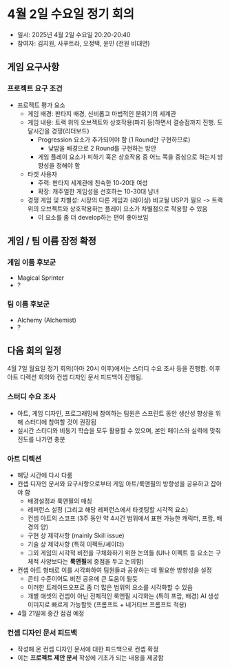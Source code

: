 # 4월 2일 수요일 정기 회의
- 일시: 2025년 4월 2일 수요일 20:20-20:40
- 참여자: 김지원, 사푸트라, 오정택, 윤민 (전원 비대면)
## 게임 요구사항
### 프로젝트 요구 조건
- 프로젝트 평가 요소
  - 게임 배경: 판타지 배경, 신비롭고 마법적인 분위기의 세계관
  - 게임 내용: 트랙 위의 오브젝트와 상호작용(파괴 등)하면서 결승점까지 진행. 도달시간을 경쟁(리더보드)
    - Progression 요소가 추가되어야 함 (1 Round만 구현하므로)
      - 낮밤을 배경으로 2 Round를 구현하는 방안
    - 게임 플레이 요소가 피하기 혹은 상호작용 중 어느 쪽을 중심으로 하는지 방향성을 정해야 함
  - 타겟 사용자
    - 주력: 판타지 세계관에 친숙한 10-20대 여성
    - 확장: 캐주얼한 게임성을 선호하는 10-30대 남녀
  - 경쟁 게임 및 차별성: 
  시장의 다른 게임과 (레이싱) 비교될 USP가 필요 -> 트랙 위의 오브젝트와 상호작용하는 플레이 요소가 차별점으로 작용할 수 있음
    - 이 요소를 좀 더 develop하는 편이 좋아보임
## 게임 / 팀 이름 잠정 확정
### 게임 이름 후보군
- Magical Sprinter
- ?
### 팀 이름 후보군
- Alchemy (Alchemist)
- ?
## 다음 회의 일정
4월 7일 월요일 정기 회의(아마 20시 이후)에서는 스터디 수요 조사 등을 진행함. 이후 아트 디렉션 회의와 컨셉 디자인 문서 피드백이 진행됨.
### 스터디 수요 조사
- 아트, 게임 디자인, 프로그래밍에 참여하는 팀원은 스프린트 동안 생산성 향상을 위해 스터디에 참여할 것이 권장됨
- 실시간 스터디와 비동기 학습을 모두 활용할 수 있으며, 본인 페이스와 실력에 맞춰 진도를 나가면 충분
### 아트 디렉션
- 해당 시간에 다시 다룸
- 컨셉 디자인 문서와 요구사항으로부터 게임 아트/룩앤필의 방향성을 공유하고 잡아야 함
  - 배경설정과 룩앤필의 매칭
  - 레퍼런스 설정 (그리고 해당 레퍼런스에서 타겟팅할 시각적 요소)
  - 컨셉 아트의 스코프 (3주 동안 약 4시간 범위에서 표현 가능한 캐릭터, 프랍, 배경의 양)
  - 구현 상 제약사항 (mainly Skill issue)
  - 기술 상 제약사항 (특히 이펙트/셰이더)
  - 그외 게임의 시각적 비전을 구체화하기 위한 논의들 (UI나 이펙트 등 요소는 구체적 사양보다는 **룩앤필**에 중점을 두고 논의함)
- 컨셉 아트 형태로 이를 시각화하여 팀원들과 공유하는 데 필요한 방향성을 설정
  - 콘티 수준이어도 비전 공유에 큰 도움이 될듯
  - 이러한 트레이드오프로 좀 더 많은 범위의 요소를 시각화할 수 있음
  - 개별 애셋의 컨셉이 아닌 전체적인 룩앤필 시각화는 (특히 프랍, 배경) AI 생성 이미지로 빠르게 가능할듯 (프롬프트 + 네거티브 프롬프트 적용)
- 4월 21일에 중간 점검 예정
### 컨셉 디자인 문서 피드백
- 작성해 온 컨셉 디자인 문서에 대한 피드백으로 컨셉 확정
- 이는 **프로젝트 제안 문서** 작성에 기초가 되는 내용을 제공함